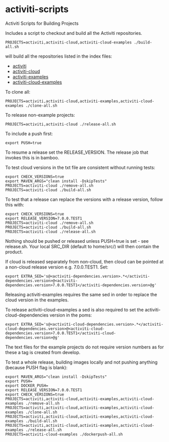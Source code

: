 # activiti-scripts
Activiti Scripts for Building Projects

Includes a script to checkout and build all the Activiti repositories.

    PROJECTS=activiti,activiti-cloud,activiti-cloud-examples ./build-all.sh

will build all the repositories listed in the index files:

* [activiti](./repos-activiti.txt)
* [activiti-cloud](./repos-activiti-cloud.txt)
* [activiti-examples](./repos-activiti-examples.txt)
* [activiti-cloud-examples](./repos-activiti-cloud-examples.txt)

To clone all:

    PROJECTS=activiti,activiti-cloud,activiti-examples,activiti-cloud-examples ./clone-all.sh

To release non-example projects:

    PROJECTS=activiti,activiti-cloud ./release-all.sh

To include a push first:

    export PUSH=true

To resume a release set the RELEASE_VERSION. The release job that invokes this is in bamboo.

To test cloud versions in the txt file are consistent without running tests:

    export CHECK_VERSIONS=true
    export MAVEN_ARGS="clean install -DskipTests"
    PROJECTS=activiti-cloud ./remove-all.sh
    PROJECTS=activiti-cloud ./build-all.sh

To test that a release can replace the versions with a release version, follow this with:

    export CHECK_VERSIONS=true
    export RELEASE_VERSION=7.0.0.TEST1
    PROJECTS=activiti-cloud ./remove-all.sh
    PROJECTS=activiti-cloud ./build-all.sh
    PROJECTS=activiti-cloud ./release-all.sh
   
Nothing should be pushed or released unless PUSH=true is set - see release.sh. Your local SRC_DIR (default to home/src/) will then contain the product.

If cloud is released separately from non-cloud, then cloud can be pointed at a non-cloud release version e.g. 7.0.0.TEST1. Set:

    export EXTRA_SED='s@<activiti-dependencies.version>.*</activiti-dependencies.version>@<activiti-dependencies.version>7.0.0.TEST1</activiti-dependencies.version>@g'

Releasing activiti-examples requires the same sed in order to replace the cloud version in the examples.

To release activiti-cloud-examples a sed is also required to set the activiti-cloud-dependencies version in the poms:

    export EXTRA_SED='s@<activiti-cloud-dependencies.version>.*</activiti-cloud-dependencies.version>@<activiti-cloud-dependencies.version>7.0.0.TEST1</activiti-cloud-dependencies.version>@g'

The text files for the example projects do not require version numbers as for these a tag is created from develop.

To test a whole release, building images locally and not pushing anything (because PUSH flag is blank):

    export MAVEN_ARGS="clean install -DskipTests"
    export PUSH=
    export DOCKER_PUSH=
    export RELEASE_VERSION=7.0.0.TEST1
    export CHECK_VERSIONS=true
    PROJECTS=activiti,activiti-cloud,activiti-examples,activiti-cloud-examples ./remove-all.sh
    PROJECTS=activiti,activiti-cloud,activiti-examples,activiti-cloud-examples ./clone-all.sh
    PROJECTS=activiti,activiti-cloud,activiti-examples,activiti-cloud-examples ./build-all.sh
    PROJECTS=activiti,activiti-cloud,activiti-examples,activiti-cloud-examples ./release-all.sh
    PROJECTS=activiti-cloud-examples ./dockerpush-all.sh
